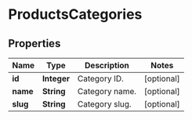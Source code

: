 

# ProductsCategories


## Properties

Name | Type | Description | Notes
------------ | ------------- | ------------- | -------------
**id** | **Integer** | Category ID. |  [optional]
**name** | **String** | Category name. |  [optional]
**slug** | **String** | Category slug. |  [optional]



